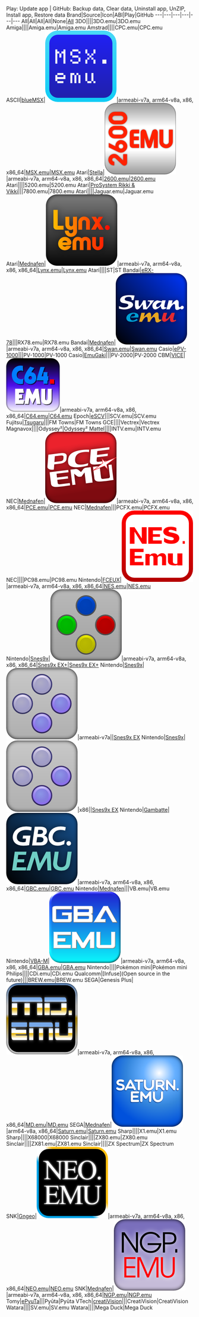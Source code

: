 Play: Update app | GitHub: Backup data, Clear data, Uninstall app, UnZIP, Install app, Restore data
Brand|Source|Icon|ABI|Play|GitHub
---|---|---|---|---|---
All|All|All|All|None|[All](https://github.com/Rakashazi/emu-ex-plus-alpha/releases/download/Pre-release/EX-Emulators.zip)
3DO||||3DO.emu|3DO.emu
Amiga||||Amiga.emu|Amiga.emu
Amstrad||||CPC.emu|CPC.emu
ASCII|[blueMSX](https://sourceforge.net/projects/bluemsx/)|![MSX.emu](./MSX.emu/res/icons/icon-192.png)|armeabi-v7a, arm64-v8a, x86, x86_64|[MSX.emu](https://play.google.com/store/apps/details?id=com.explusalpha.MsxEmu)|[MSX.emu](https://github.com/Rakashazi/emu-ex-plus-alpha/releases/download/Pre-release/MsxEmu.zip)
Atari|[Stella](https://github.com/stella-emu/stella)|![2600.emu](./2600.emu/res/icons/icon-192.png)|armeabi-v7a, arm64-v8a, x86, x86_64|[2600.emu](https://play.google.com/store/apps/details?id=com.explusalpha.A2600Emu)|[2600.emu](https://github.com/Rakashazi/emu-ex-plus-alpha/releases/download/Pre-release/2600Emu.zip)
Atari||||5200.emu|5200.emu
Atari|[ProSystem Rikki & Vikki](https://github.com/tachimarten/ProSystem1_3/tree/rikki)|||7800.emu|7800.emu
Atari||||Jaguar.emu|Jaguar.emu
Atari|[Mednafen](https://github.com/mednafen/mednafen.github.io)|![Lynx.emu](./Lynx.emu/res/icons/icon-192.png)|armeabi-v7a, arm64-v8a, x86, x86_64|[Lynx.emu](https://play.google.com/store/apps/details?id=com.explusalpha.LynxEmu)|[Lynx.emu](https://github.com/Rakashazi/emu-ex-plus-alpha/releases/download/Pre-release/LynxEmu.zip)
Atari||||ST|ST
Bandai|[eRX-78](http://takeda-toshiya.my.coocan.jp/rx78/index.html)|||RX78.emu|RX78.emu
Bandai|[Mednafen](https://github.com/mednafen/mednafen.github.io)|![Swan.emu](./Swan.emu/res/icons/icon-192.png)|armeabi-v7a, arm64-v8a, x86, x86_64|[Swan.emu](https://play.google.com/store/apps/details?id=com.explusalpha.SwanEmu)|[Swan.emu](https://github.com/Rakashazi/emu-ex-plus-alpha/releases/download/Pre-release/SwanEmu.zip)
Casio|[ePV-1000](http://takeda-toshiya.my.coocan.jp/pv1000/index.html)|||PV-1000|PV-1000
Casio|[EmuGaki](http://takeda-toshiya.my.coocan.jp/pv2000/index.html)|||PV-2000|PV-2000
CBM|[VICE](https://sourceforge.net/projects/vice-emu/)|![C64.emu](./C64.emu/res/icons/icon-144.png)|armeabi-v7a, arm64-v8a, x86, x86_64|[C64.emu](https://play.google.com/store/apps/details?id=com.explusalpha.C64Emu)|[C64.emu](https://github.com/Rakashazi/emu-ex-plus-alpha/releases/download/Pre-release/C64Emu.zip)
Epoch|[eSCV](http://takeda-toshiya.my.coocan.jp/scv/index.html)|||SCV.emu|SCV.emu
Fujitsu|[Tsugaru](https://github.com/captainys/TOWNSEMU)|||FM Towns|FM Towns
GCE||||Vectrex|Vectrex
Magnavox||||Odyssey²|Odyssey²
Mattel||||INTV.emu|INTV.emu
NEC|[Mednafen](https://github.com/mednafen/mednafen.github.io)|![PCE.emu](./PCE.emu/res/icons/icon-192.png)|armeabi-v7a, arm64-v8a, x86, x86_64|[PCE.emu](https://play.google.com/store/apps/details?id=com.PceEmu)|[PCE.emu](https://github.com/Rakashazi/emu-ex-plus-alpha/releases/download/Pre-release/PceEmu.zip)
NEC|[Mednafen](https://github.com/mednafen/mednafen.github.io)|||PCFX.emu|PCFX.emu
NEC||||PC98.emu|PC98.emu
Nintendo|[FCEUX](https://github.com/TASEmulators/fceux)|![NES.emu](./NES.emu/res/icons/icon-192.png)|armeabi-v7a, arm64-v8a, x86, x86_64|[NES.emu](https://play.google.com/store/apps/details?id=com.explusalpha.NesEmu)|[NES.emu](https://github.com/Rakashazi/emu-ex-plus-alpha/releases/download/Pre-release/NesEmu.zip)
Nintendo|[Snes9x](https://github.com/snes9xgit/snes9x)|![Snes9x EX+](./Snes9x/res/icons/icon-192.png)|armeabi-v7a, arm64-v8a, x86, x86_64|[Snes9x EX+](https://play.google.com/store/apps/details?id=com.explusalpha.Snes9xPlus)|[Snes9x EX+](https://github.com/Rakashazi/emu-ex-plus-alpha/releases/download/Pre-release/Snes9xEXPlus.zip)
Nintendo|[Snes9x](https://github.com/snes9xgit/snes9x)|![Snes9x EX](./Snes9x/1.43/res/icons/icon-192.png)|armeabi-v7a||[Snes9x EX](https://github.com/Rakashazi/emu-ex-plus-alpha/releases/download/Pre-release/Snes9xEX-9.zip)
Nintendo|[Snes9x](https://github.com/snes9xgit/snes9x)|![Snes9x EX](./Snes9x/1.43/res/icons/icon-192.png)|x86||[Snes9x EX](https://github.com/Rakashazi/emu-ex-plus-alpha/releases/download/Pre-release/Snes9xEX-15.zip)
Nintendo|[Gambatte](https://sourceforge.net/projects/gambatte/)|![GBC.emu](./GBC.emu/res/icons/icon-192.png)|armeabi-v7a, arm64-v8a, x86, x86_64|[GBC.emu](https://play.google.com/store/apps/details?id=com.explusalpha.GbcEmu)|[GBC.emu](https://github.com/Rakashazi/emu-ex-plus-alpha/releases/download/Pre-release/GbcEmu.zip)
Nintendo|[Mednafen](https://github.com/mednafen/mednafen.github.io)|||VB.emu|VB.emu
Nintendo|[VBA-M](https://github.com/visualboyadvance-m/visualboyadvance-m)|![GBA.emu](./GBA.emu/res/icons/icon-192.png)|armeabi-v7a, arm64-v8a, x86, x86_64|[GBA.emu](https://play.google.com/store/apps/details?id=com.explusalpha.GbaEmu)|[GBA.emu](https://github.com/Rakashazi/emu-ex-plus-alpha/releases/download/Pre-release/GbaEmu.zip)
Nintendo||||Pokémon mini|Pokémon mini
Philips||||CDi.emu|CDi.emu
Qualcomm|[Infuse](Open source in the future)|||BREW.emu|BREW.emu
SEGA|Genesis Plus|![MD.emu](./MD.emu/res/icons/icon-192.png)|armeabi-v7a, arm64-v8a, x86, x86_64|[MD.emu](https://play.google.com/store/apps/details?id=com.explusalpha.MdEmu)|[MD.emu](https://github.com/Rakashazi/emu-ex-plus-alpha/releases/download/Pre-release/MdEmu.zip)
SEGA|[Mednafen](https://github.com/mednafen/mednafen.github.io)|![Saturn.emu](./Saturn.emu/res/icons/icon-192.png)|arm64-v8a, x86_64|[Saturn.emu](https://play.google.com/store/apps/details?id=com.explusalpha.SaturnEmu)|[Saturn.emu](https://github.com/Rakashazi/emu-ex-plus-alpha/releases/download/Pre-release/SaturnEmu.zip)
Sharp||||X1.emu|X1.emu
Sharp||||X68000|X68000
Sinclair||||ZX80.emu|ZX80.emu
Sinclair||||ZX81.emu|ZX81.emu
Sinclair||||ZX Spectrum|ZX Spectrum
SNK|[Gngeo](https://github.com/pepone42/gngeo)|![NEO.emu](./NEO.emu/res/icons/icon-192.png)|armeabi-v7a, arm64-v8a, x86, x86_64|[NEO.emu](https://play.google.com/store/apps/details?id=com.explusalpha.NeoEmu)|[NEO.emu](https://github.com/Rakashazi/emu-ex-plus-alpha/releases/download/Pre-release/NeoEmu.zip)
SNK|[Mednafen](https://github.com/mednafen/mednafen.github.io)|![NGP.emu](./NGP.emu/res/icons/icon-192.png)|armeabi-v7a, arm64-v8a, x86, x86_64|[NGP.emu](https://play.google.com/store/apps/details?id=com.explusalpha.NgpEmu)|[NGP.emu](https://github.com/Rakashazi/emu-ex-plus-alpha/releases/download/Pre-release/NgpEmu.zip)
Tomy|[ePyuTa](http://takeda-toshiya.my.coocan.jp/pyuta/index.html)|||Pyūta|Pyūta
VTech|[creatiVision](https://sourceforge.net/projects/creativisionemulator/)|||CreatiVision|CreatiVision
Watara||||SV.emu|SV.emu
Watara||||Mega Duck|Mega Duck
